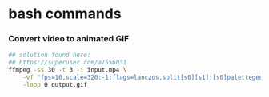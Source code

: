 # bash commands

### Convert video to animated GIF
```sh
## solution found here:
## https://superuser.com/a/556031
ffmpeg -ss 30 -t 3 -i input.mp4 \
    -vf "fps=10,scale=320:-1:flags=lanczos,split[s0][s1];[s0]palettegen[p];[s1][p]paletteuse" \
    -loop 0 output.gif
```

